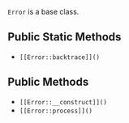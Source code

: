 `Error` is a base class.

## Public Static Methods

* `[[Error::backtrace]]()`

## Public Methods

* `[[Error::__construct]]()`
* `[[Error::process]]()`

